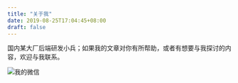 ```yaml
---
title: "关于我"
date: 2019-08-25T17:04:45+08:00
draft: false
---
```


国内某大厂后端研发小兵；如果我的文章对你有所帮助，或者有想要与我探讨的内容，欢迎与我联系。

![我的微信](/bulletRush-blog/wechat.png)
